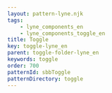 ```yaml
---
layout: pattern-lyne.njk
tags: 
    - lyne_components_en
    - lyne_components_toggle_en
title: Toggle
key: toggle-lyne_en
parent: toggle-folder-lyne_en
keywords: toggle
order: 700
patternId: sbbToggle
patternDirectory: toggle
---
```

